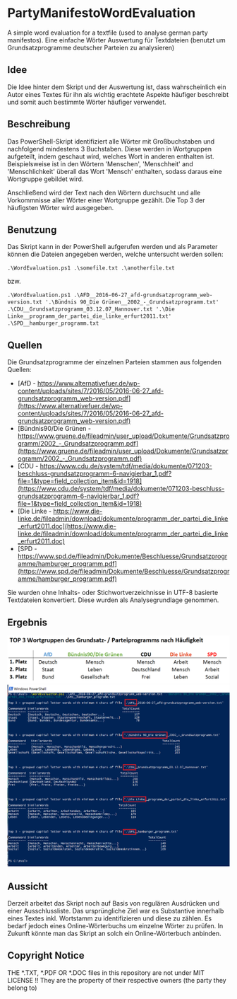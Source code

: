 # PartyManifestoWordEvaluation
A simple word evaluation for a textfile (used to analyse german party manifestos).
Eine einfache Wörter Auswertung für Textdateien (benutzt um Grundsatzprogramme deutscher Parteien zu analysieren)


## Idee
Die Idee hinter dem Skript und der Auswertung ist, dass wahrscheinlich ein Autor eines Textes für ihn als wichtig erachtete Aspekte häufiger beschreibt und somit auch bestimmte Wörter häufiger verwendet.


## Beschreibung
Das PowerShell-Skript identifiziert alle Wörter mit Großbuchstaben und nachfolgend mindestens 3 Buchstaben. 
Diese werden in Wortgruppen aufgeteilt, indem geschaut wird, welches Wort in anderen enthalten ist. 
Beispielsweise ist in den Wörtern 'Menschen', 'Menschheit' and 'Menschlichkeit' überall das Wort 'Mensch' enthalten, sodass daraus eine Wortgruppe gebildet wird.

Anschließend wird der Text nach den Wörtern durchsucht und alle Vorkommnisse aller Wörter einer Wortgruppe gezählt.
Die Top 3 der häufigsten Wörter wird ausgegeben.


## Benutzung
Das Skript kann in der PowerShell aufgerufen werden und als Parameter können die Dateien angegeben werden, welche untersucht werden sollen:

    .\WordEvaluation.ps1 .\somefile.txt .\anotherfile.txt

bzw.

    .\WordEvaluation.ps1 .\AFD__2016-06-27_afd-grundsatzprogramm_web-version.txt '.\Bündnis 90_Die Grünen__2002_-_Grundsatzprogramm.txt' .\CDU__Grundsatzprogramm_03.12.07_Hannover.txt '.\Die Linke__programm_der_partei_die_linke_erfurt2011.txt' .\SPD__hamburger_programm.txt

	
## Quellen
Die Grundsatzprogramme der einzelnen Parteien stammen aus folgenden Quellen:
 * [AfD - https://www.alternativefuer.de/wp-content/uploads/sites/7/2016/05/2016-06-27_afd-grundsatzprogramm_web-version.pdf](https://www.alternativefuer.de/wp-content/uploads/sites/7/2016/05/2016-06-27_afd-grundsatzprogramm_web-version.pdf)
 * [Bündnis90/Die Grünen - https://www.gruene.de/fileadmin/user_upload/Dokumente/Grundsatzprogramm/2002_-_Grundsatzprogramm.pdf](https://www.gruene.de/fileadmin/user_upload/Dokumente/Grundsatzprogramm/2002_-_Grundsatzprogramm.pdf)
 * [CDU - https://www.cdu.de/system/tdf/media/dokumente/071203-beschluss-grundsatzprogramm-6-navigierbar_1.pdf?file=1&type=field_collection_item&id=1918](https://www.cdu.de/system/tdf/media/dokumente/071203-beschluss-grundsatzprogramm-6-navigierbar_1.pdf?file=1&type=field_collection_item&id=1918)
 * [Die Linke - https://www.die-linke.de/fileadmin/download/dokumente/programm_der_partei_die_linke_erfurt2011.doc](https://www.die-linke.de/fileadmin/download/dokumente/programm_der_partei_die_linke_erfurt2011.doc)
 * [SPD - https://www.spd.de/fileadmin/Dokumente/Beschluesse/Grundsatzprogramme/hamburger_programm.pdf](https://www.spd.de/fileadmin/Dokumente/Beschluesse/Grundsatzprogramme/hamburger_programm.pdf)

Sie wurden ohne Inhalts- oder Stichwortverzeichnisse in UTF-8 basierte Textdateien konvertiert. Diese wurden als Analysegrundlage genommen.

## Ergebnis
![image](https://github.com/open-coding/PartyManifestoWordEvaluation/blob/master/results/result_top3_pretty.png)
![image](https://github.com/open-coding/PartyManifestoWordEvaluation/blob/master/results/result_top3_PowerShell_output.png)

## Aussicht
Derzeit arbeitet das Skript noch auf Basis von regulären Ausdrücken und einer Ausschlussliste. 
Das ursprüngliche Ziel war es Substantive innerhalb eines Textes inkl. Wortstamm zu identifizieren und diese zu zählen. Es bedarf jedoch eines Online-Wörterbuchs um einzelne Wörter zu prüfen. 
In Zukunft könnte man das Skript an solch ein Online-Wörterbuch anbinden. 
 
## Copyright Notice
THE *.TXT, *.PDF OR *.DOC files in this repository are not under MIT LICENSE !!
They are the property of their respective owners (the party they belong to)